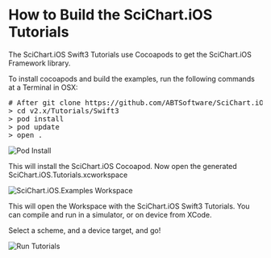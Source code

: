 # How to Build the SciChart.iOS Tutorials

The SciChart.iOS Swift3 Tutorials use Cocoapods to get the SciChart.iOS Framework library. 

To install cocoapods and build the examples, run the following commands at a Terminal in OSX:

<pre>
# After git clone https://github.com/ABTSoftware/SciChart.iOS.Examples.git
> cd v2.x/Tutorials/Swift3
> pod install
> pod update
> open .
</pre>

![Pod Install](https://www.scichart.com/wp-content/uploads/2017/06/Screen-Shot-2017-06-13-at-21.58.44.png)

This will install the SciChart.iOS Cocoapod. Now open the generated SciChart.iOS.Tutorials.xcworkspace

![SciChart.iOS.Examples Workspace](https://www.scichart.com/wp-content/uploads/2017/06/Screen-Shot-2017-06-13-at-21.59.23.png)

This will open the Workspace with the SciChart.iOS Swift3 Tutorials. You can compile and run in a simulator, or on device from XCode. 

Select a scheme, and a device target, and go! 

![Run Tutorials](https://www.scichart.com/wp-content/uploads/2017/06/Screen-Shot-2017-06-13-at-22.02.09.png)
